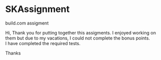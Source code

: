 # SKAssignment
build.com assigment

Hi,
Thank you for putting together this assigments. I enjoyed working on them but due to my vacations, I could not complete the bonus points.  
I have completed the required tests. 

Thanks
